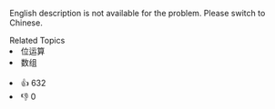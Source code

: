 <p>English description is not available for the problem. Please switch to Chinese.</p>
<div><div>Related Topics</div><div><li>位运算</li><li>数组</li></div></div><br><div><li>👍 632</li><li>👎 0</li></div>